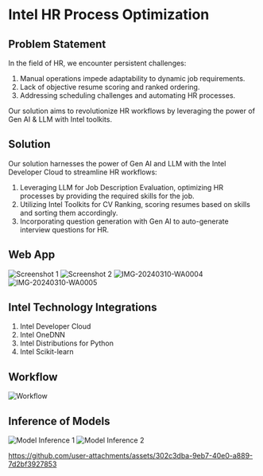 # Intel HR Process Optimization

## Problem Statement

In the field of HR, we encounter persistent challenges:

1. Manual operations impede adaptability to dynamic job requirements.
2. Lack of objective resume scoring and ranked ordering.
3. Addressing scheduling challenges and automating HR processes.

Our solution aims to revolutionize HR workflows by leveraging the power of Gen AI & LLM with Intel toolkits.

## Solution

Our solution harnesses the power of Gen AI and LLM with the Intel Developer Cloud to streamline HR workflows:

1. Leveraging LLM for Job Description Evaluation, optimizing HR processes by providing the required skills for the job.
2. Utilizing Intel Toolkits for CV Ranking, scoring resumes based on skills and sorting them accordingly.
3. Incorporating question generation with Gen AI to auto-generate interview questions for HR.

## Web App

![Screenshot 1](https://github.com/reeshmashahiras/intel_HR_management/assets/100523261/ca9ff397-c32e-4dd0-a249-4340a594c166)
![Screenshot 2](https://github.com/reeshmashahiras/intel_HR_management/assets/100523261/512b0555-2d07-4fc6-9325-87a75c378bf2)
![IMG-20240310-WA0004](https://github.com/reeshmashahiras/intel_HR_management/assets/100523261/d41440d6-d616-42fb-b601-8e03b6eee949)
![IMG-20240310-WA0005](https://github.com/reeshmashahiras/intel_HR_management/assets/100523261/495f8b94-6bab-4d27-a78e-021dfecec4cf)

## Intel Technology Integrations

1. Intel Developer Cloud
2. Intel OneDNN
3. Intel Distributions for Python
4. Intel Scikit-learn

## Workflow

![Workflow](https://github.com/reeshmashahiras/intel_HR_management/assets/100523261/a81a6b08-ffc8-4c3e-93d0-79c635779e12)

## Inference of Models

![Model Inference 1](https://github.com/reeshmashahiras/intel_HR_management/assets/100523261/efe5d774-7e94-4f1f-b523-3d19e952e4f9)
![Model Inference 2](https://github.com/reeshmashahiras/intel_HR_management/assets/100523261/21bf5fac-bc11-4fb8-a343-cee805d65ff9)



https://github.com/user-attachments/assets/302c3dba-9eb7-40e0-a889-7d2bf3927853



